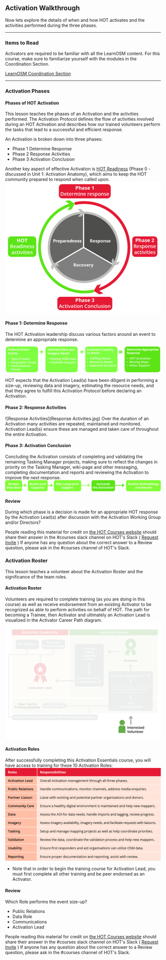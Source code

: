 ## Activation Walkthrough
Now lets explore the details of when and how HOT activates and the activities performed during the three phases.

---

### Items to Read

Activators are required to be familiar with all the LearnOSM content. For this course, make sure to familiarize yourself with the modules in the Coordination Section.

[LearnOSM Coordination Section](http://courses.hotosm.org/mod/url/view.php?id=40)

---

### Activation Phases
#### Phases of HOT Activation

This lesson teaches the phases of an Activation and the activities performed.
The Activation Protocol defines the flow of activities involved during an HOT Activation and describes how our trained volunteers perform the tasks that lead to a successful and efficient response.

An Activation is broken down into three phases:
* Phase 1 Determine Response
* Phase 2 Response Activities
* Phase 3 Activation Conclusion

Another key aspect of effective Activation is [HOT Readiness](http://courses.hotosm.org/mod/lesson/view.php?id=33) (Phase 0 - discussed in Unit 1: Activation Anatomy), which aims to keep the HOT community prepared to respond when called upon.
![Activation Phases](ActivationPhases.jpg)

#### Phase 1: Determine Response

The HOT Activation leadership discuss various factors around an event to determine an appropriate response.

![Factors to Determine Response](DetermineResponse.jpg)

HOT expects that the Activation Lead(s) have been diligent in performing a size-up, reviewing data and imagery, estimating the resource needs, and that they agree to fulfill this Activation Protocol before declaring an Activation.

#### Phase 2: Response Activities

![Response Activities](Response Activities.jpg)
Over the duration of an Activation many activities are repeated, maintained and monitored. Activation Lead(s) ensure these are managed and taken care of throughout the entire Activation.

#### Phase 3: Activation Conclusion

Concluding the Activation consists of completing and validating the remaining Tasking Manager projects, making sure to reflect the changes in priority on the Tasking Manager, wiki-page and other messaging, completing documentation and reports and reviewing the Activation to improve the next response.
![Activation Conclusion](ActivationConclusion.jpg)

#### Review

During which phase is a decision is made for an appropriate HOT response by the Activation Lead(s) after discussion with the Activation Working Group and/or Directors?

People reading this material for credit on [the HOT Courses website](http://courses.hotosm.org/) should share their answer in the #courses slack channel on HOT's Slack ( [Request Invite](http://slack.hotosm.org) ) If anyone has any question about the correct answer to a Review question, please ask in the #courses channel of HOT's Slack.


### Activation Roster
This lesson teaches a volunteer about the Activation Roster and the significance of the team roles.

#### Activation Roster

Volunteers are required to complete training (as you are doing in this course) as well as receive endorsement from an existing Activator to be recognized as able to perform activities on behalf of HOT. The path for becoming a Trainee, then Activator and ultimately an Activation Lead is visualized in the Activator Career Path diagram.
![Activator Career Path](ActivatorCareerPath_Animated.gif)
#### Activation Roles

After successfully completing this Activation Essentials course, you will have access to training for these 10 Activation Roles:
![Activaion Roles](ActivationRoles.jpg)
* Note that in order to begin the training course for Activation Lead, you must first complete all other training and be peer endorsed as an Activator.

#### Review

Which Role performs the event size-up?

* Public Relations
* Data Role
* Communications
* Activation Lead

People reading this material for credit on [the HOT Courses website](http://courses.hotosm.org/) should share their answer in the #courses slack channel on HOT's Slack ( [Request Invite](http://slack.hotosm.org) ) If anyone has any question about the correct answer to a Review question, please ask in the #courses channel of HOT's Slack.

